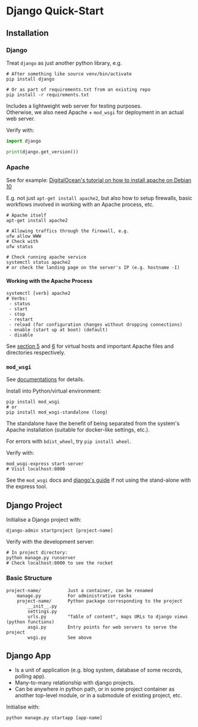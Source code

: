 # Django Quick-Start

## Installation

### Django

Treat `django` as just another python library, e.g.
```shell
# After something like source venv/bin/activate
pip install django

# Or as part of requirements.txt from an existing repo
pip install -r requirements.txt
```

Includes a lightweight web server for testing purposes.  
Otherwise, we also need Apache + `mod_wsgi` for deployment in an actual web server.

Verify with:
```python
import django

print(django.get_version())
```

### Apache

See for example: [DigitalOcean's tutorial on how to install apache on Debian 10](https://www.digitalocean.com/community/tutorials/how-to-install-the-apache-web-server-on-debian-10)

E.g. not just `apt-get install apache2`, but also how to setup firewalls, basic workflows involved in working with an Apache process, etc.

```shell
# Apache itself
apt-get install apache2

# Allowing traffics through the firewall, e.g.
ufw allow WWW
# Check with
ufw status

# Check running apache service
systemctl status apache2
# or check the landing page on the server's IP (e.g. hostname -I)
```

#### Working with the Apache Process

```shell
systemctl [verb] apache2
# Verbs:
 - status
 - start
 - stop
 - restart
 - reload (for configuration changes without dropping connections)
 - enable (start up at boot) (default)
 - disable
```

See [section 5](https://www.digitalocean.com/community/tutorials/how-to-install-the-apache-web-server-on-debian-10#step-5-%E2%80%94-setting-up-virtual-hosts-(recommended)) and [6](https://www.digitalocean.com/community/tutorials/how-to-install-the-apache-web-server-on-debian-10#step-6-%E2%80%93-getting-familiar-with-important-apache-files-and-directories) for virtual hosts and important Apache files and directories respectively.

### `mod_wsgi`

See [documentations](https://modwsgi.readthedocs.io/en/develop/) for details.

Install into Python/virtual environment:
```shell
pip install mod_wsgi
# or
pip install mod_wsgi-standalone (long)
```

The standalone have the benefit of being separated from the system's Apache installation (suitable for docker-like settings, etc.).

For errors with `bdist_wheel`, try `pip install wheel`.

Verify with:
```shell
mod_wsgi-express start-server
# Visit localhost:8000
```

See the `mod_wsgi` docs and [django's guide](https://docs.djangoproject.com/en/3.1/howto/deployment/wsgi/modwsgi/) if not using the stand-alone with the express tool.

## Django Project

Initialise a Django project with:
```shell
django-admin startproject [project-name]
```

Verify with the development server:
```shell
# In project directory:
python manage.py runserver
# Check localhost:8000 to see the rocket
```

### Basic Structure

```
project-name/          Just a container, can be renamed
    manage.py          For administrative tasks
    project-name/      Python package corresponding to the project
        __init__.py
        settings.py
        urls.py        "Table of content", maps URLs to django views (python functions)
        asgi.py        Entry points for web servers to serve the project
        wsgi.py        See above
```

## Django App

* Is a unit of application (e.g. blog system, database of some records, polling app).
* Many-to-many relationship with django projects.
* Can be anywhere in python path, or in some project container as another top-level module, or in a submodule of existing project, etc.

Initialise with:
```shell
python manage.py startapp [app-name]
```
